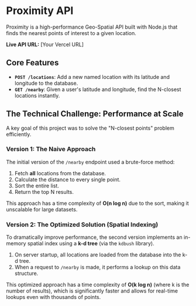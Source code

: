 # Proximity API

Proximity is a high-performance Geo-Spatial API built with Node.js that finds the nearest points of interest to a given location.

**Live API URL:** [Your Vercel URL]

## Core Features

-   **`POST /locations`**: Add a new named location with its latitude and longitude to the database.
-   **`GET /nearby`**: Given a user's latitude and longitude, find the N-closest locations instantly.

## The Technical Challenge: Performance at Scale

A key goal of this project was to solve the "N-closest points" problem efficiently.

### Version 1: The Naive Approach

The initial version of the `/nearby` endpoint used a brute-force method:
1.  Fetch **all** locations from the database.
2.  Calculate the distance to every single point.
3.  Sort the entire list.
4.  Return the top N results.

This approach has a time complexity of **O(n log n)** due to the sort, making it unscalable for large datasets.

### Version 2: The Optimized Solution (Spatial Indexing)

To dramatically improve performance, the second version implements an in-memory spatial index using a **k-d tree** (via the `kdbush` library).

1.  On server startup, all locations are loaded from the database into the k-d tree.
2.  When a request to `/nearby` is made, it performs a lookup on this data structure.

This optimized approach has a time complexity of **O(k log n)** (where k is the number of results), which is significantly faster and allows for real-time lookups even with thousands of points.
